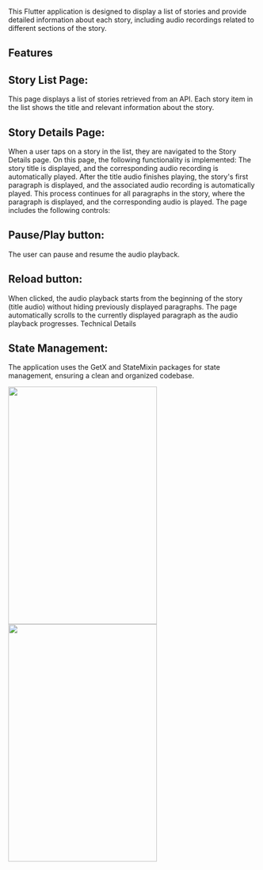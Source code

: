 This Flutter application is designed to display a list of stories and provide detailed information about each story, including audio recordings related to different sections of the story.

## Features
## Story List Page:
This page displays a list of stories retrieved from an API.
Each story item in the list shows the title and relevant information about the story.

## Story Details Page:
When a user taps on a story in the list, they are navigated to the Story Details page.
On this page, the following functionality is implemented:
The story title is displayed, and the corresponding audio recording is automatically played.
After the title audio finishes playing, the story's first paragraph is displayed, and the associated audio recording is automatically played.
This process continues for all paragraphs in the story, where the paragraph is displayed, and the corresponding audio is played.
The page includes the following controls:
## Pause/Play button: 
The user can pause and resume the audio playback.
## Reload button:
When clicked, the audio playback starts from the beginning of the story (title audio) without hiding previously displayed paragraphs.
The page automatically scrolls to the currently displayed paragraph as the audio playback progresses.
Technical Details
## State Management:
The application uses the GetX and StateMixin packages for state management, ensuring a clean and organized codebase.

<Image src="![sc1](https://github.com/user-attachments/assets/196654cd-c41e-4c2d-a6e5-5ba94b0e879e)
" width ="300" height="480"><Image src="![sc2](https://github.com/user-attachments/assets/30187483-ec85-4955-8ce1-f173391d015f)" width ="300" height="480"> 
